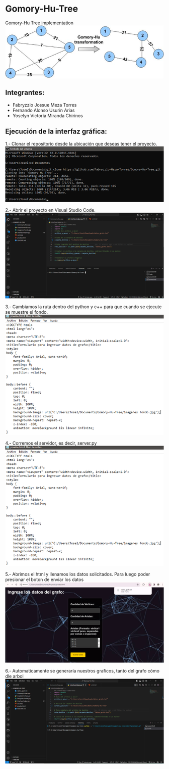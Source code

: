 # Gomory-Hu-Tree

Gomory-Hu Tree implementation
![](Imagenes/GomoryHu.jpg)

## Integrantes:

- Fabryzzio Jossue Meza Torres
- Fernando Alonso Usurin Arias
- Yoselyn Victoria Miranda Chirinos

## Ejecución de la interfaz gráfica:

1.- Clonar el repositorio desde la ubicación que deseas tener el proyecto.
![](Imagenes/paso1.png)

2.- Abrir el proyecto en Visual Studio Code.
![](Imagenes/paso2.png)

3.- Cambiamos la ruta dentro del python y c++ para que cuando se ejecute se muestre el fondo.
![](Imagenes/paso3_1.png)

4.- Corremos el servidor, es decir, server.py
![](Imagenes/paso3_1.png)


5.- Abrimos el html y llenamos los datos solicitados. Para luego poder presionar el boton de enviar los datos
![](Imagenes/paso3.png)

6.- Automaticamente se generaría nuestros graficos, tanto del grafo cómo dle arbol 
![](Imagenes/paso4.png)
